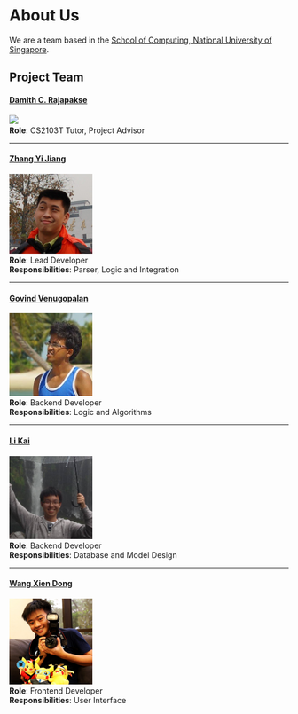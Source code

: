 # About Us

We are a team based in the [School of Computing, National University of Singapore](http://www.comp.nus.edu.sg).

## Project Team

#### [Damith C. Rajapakse](http://www.comp.nus.edu.sg/~damithch) <br>
<img src="images/DamithRajapakse.jpg" width="150"><br>
**Role**: CS2103T Tutor, Project Advisor

-----

#### [Zhang Yi Jiang](https://github.com/ZhangYiJiang)
<img src="images/Yijiang.jpg" width="150"><br>
**Role**: Lead Developer <br>
**Responsibilities**: Parser, Logic and Integration

-----

#### [Govind Venugopalan](https://github.com/cricketer94)
<img src="images/Govind.jpg" width="150"><br>
**Role**: Backend Developer <br>
**Responsibilities**: Logic and Algorithms

-----

#### [Li Kai](https://github.com/li-kai) 
<img src="images/Likai.jpg" width="150"><br>
**Role**: Backend Developer <br>
**Responsibilities**: Database and Model Design

-----

#### [Wang Xien Dong](http://github.com/xdrawks)
<img src="images/Xiendong.jpg" width="150"><br>
**Role**: Frontend Developer <br>
**Responsibilities**: User Interface

